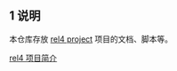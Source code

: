 ## 1 说明

本仓库存放 [rel4 project](https://github.com/rel4team) 项目的文档、脚本等。

[rel4 项目简介](./doc/introduction.md)